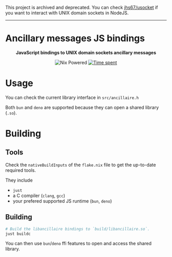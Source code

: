 This project is archived and deprecated. You can check [jhs67/usocket](https://github.com/jhs67/usocket) if you want to interact with UNIX domain sockets in NodeJS.

---

# Ancillary messages JS bindings

<p align="center"><strong>
JavaScript bindings to UNIX domain sockets ancillary messages
</strong></p>

<p align="center">
  <img alt="Nix Powered" src="https://img.shields.io/badge/Nix-Powered-blue?logo=nixos" />
  <a href="https://wakatime.com/badge/github/mrnossiom/ancillaire-js">
    <img alt="Time spent" src="https://wakatime.com/badge/github/mrnossiom/ancillaire-js.svg" />
  </a>
</p>

# Usage

You can check the current library interface in `src/ancillaire.h`

Both `bun` and `deno` are supported because they can open a shared library (`.so`). 

# Building

## Tools

Check the `nativeBuildInputs` of the `flake.nix` file to get the up-to-date required tools.

They include
- `just`
- a C compiler (`clang`, `gcc`)
- your prefered supported JS runtime (`bun`, `deno`)

## Building

```sh
# Build the libancillaire bindings to `build/libancillaire.so`.
just buildc
```

You can then use `bun`/`deno` ffi features to open and access the shared library.
